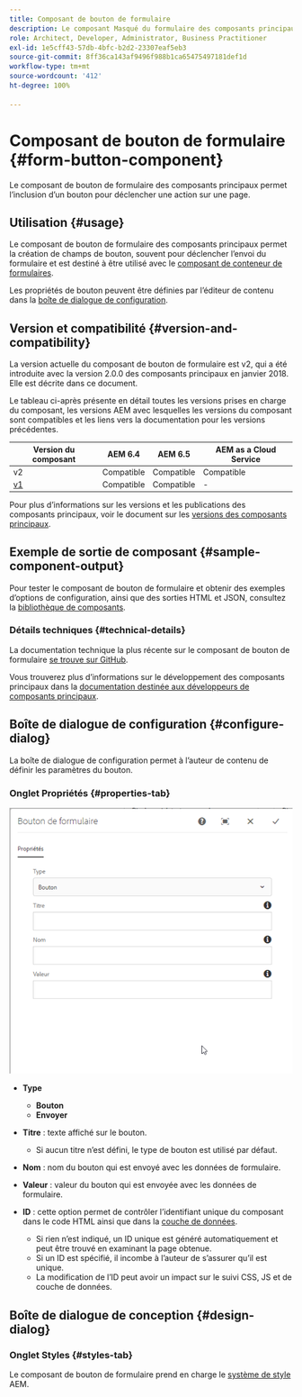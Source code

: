 ```yaml
---
title: Composant de bouton de formulaire
description: Le composant Masqué du formulaire des composants principaux permet l’inclusion d’un champ masqué dans un formulaire.
role: Architect, Developer, Administrator, Business Practitioner
exl-id: 1e5cff43-57db-4bfc-b2d2-23307eaf5eb3
source-git-commit: 8ff36ca143af9496f988b1ca65475497181def1d
workflow-type: tm+mt
source-wordcount: '412'
ht-degree: 100%

---
```


# Composant de bouton de formulaire {#form-button-component}

Le composant de bouton de formulaire des composants principaux permet l’inclusion d’un bouton pour déclencher une action sur une page.

## Utilisation {#usage}

Le composant de bouton de formulaire des composants principaux permet la création de champs de bouton, souvent pour déclencher l’envoi du formulaire et est destiné à être utilisé avec le [composant de conteneur de formulaires](form-container.md).

Les propriétés de bouton peuvent être définies par l’éditeur de contenu dans la [boîte de dialogue de configuration](#configure-dialog).

## Version et compatibilité {#version-and-compatibility}

La version actuelle du composant de bouton de formulaire est v2, qui a été introduite avec la version 2.0.0 des composants principaux en janvier 2018. Elle est décrite dans ce document.

Le tableau ci-après présente en détail toutes les versions prises en charge du composant, les versions AEM avec lesquelles les versions du composant sont compatibles et les liens vers la documentation pour les versions précédentes.

| Version du composant | AEM 6.4 | AEM 6.5 | AEM as a Cloud Service |
|--- |--- |--- |---|
| v2 | Compatible | Compatible | Compatible |
| [v1](/help/components/v1/form-button-v1.md) | Compatible | Compatible | - |

Pour plus d’informations sur les versions et les publications des composants principaux, voir le document sur les [versions des composants principaux](/help/versions.md).

## Exemple de sortie de composant {#sample-component-output}

Pour tester le composant de bouton de formulaire et obtenir des exemples d’options de configuration, ainsi que des sorties HTML et JSON, consultez la [bibliothèque de composants](https://adobe.com/go/aem_cmp_library_form_button_fr).

### Détails techniques {#technical-details}

La documentation technique la plus récente sur le composant de bouton de formulaire [se trouve sur GitHub](https://adobe.com/go/aem_cmp_tech_form_button_v2_fr).

Vous trouverez plus d’informations sur le développement des composants principaux dans la [documentation destinée aux développeurs de composants principaux](/help/developing/overview.md).

## Boîte de dialogue de configuration {#configure-dialog}

La boîte de dialogue de configuration permet à l’auteur de contenu de définir les paramètres du bouton.

### Onglet Propriétés {#properties-tab}

![Boîte de dialogue de modification du composant Bouton de formulaire](/help/assets/form-button-edit.png)

* **Type**

   * **Bouton**
   * **Envoyer**

* **Titre** : texte affiché sur le bouton.

   * Si aucun titre n’est défini, le type de bouton est utilisé par défaut.

* **Nom** : nom du bouton qui est envoyé avec les données de formulaire.
* **Valeur** : valeur du bouton qui est envoyée avec les données de formulaire.

* **ID** : cette option permet de contrôler l’identifiant unique du composant dans le code HTML ainsi que dans la [couche de données](/help/developing/data-layer/overview.md).
   * Si rien n’est indiqué, un ID unique est généré automatiquement et peut être trouvé en examinant la page obtenue.
   * Si un ID est spécifié, il incombe à l’auteur de s’assurer qu’il est unique.
   * La modification de l’ID peut avoir un impact sur le suivi CSS, JS et de couche de données.

## Boîte de dialogue de conception {#design-dialog}

### Onglet Styles {#styles-tab}

Le composant de bouton de formulaire prend en charge le [système de style](/help/get-started/authoring.md#component-styling) AEM.
